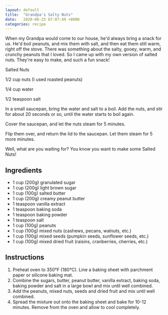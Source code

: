 ```yaml
---
layout: default
title:  "Grandpa's Salty Nuts"
date:   2020-08-25 07:07:49 +0000
categories: recipe
---
```

When my Grandpa would come to our house, he'd always bring a snack for us. He'd boil peanuts, and mix them with salt, and then eat them still warm, right off the stove. There was something about the salty, gooey, warm, and crunchy peanuts that I loved. So I came up with my own version of salted nuts. They're easy to make, and such a fun snack!

Salted Nuts

1/2 cup nuts (I used roasted peanuts)

1/4 cup water

1/2 teaspoon salt

In a small saucepan, bring the water and salt to a boil. Add the nuts, and stir for about 20 seconds or so, until the water starts to boil again.

Cover the saucepan, and let the nuts steam for 5 minutes.

Flip them over, and return the lid to the saucepan. Let them steam for 5 more minutes.

Well, what are you waiting for? You know you want to make some Salted Nuts!


## Ingredients

- 1 cup (200g) granulated sugar
- 1 cup (200g) light brown sugar
- 1 cup (100g) salted butter
- 1 cup (200g) creamy peanut butter
- 1 teaspoon vanilla extract
- 1 teaspoon baking soda
- 1 teaspoon baking powder
- 1 teaspoon salt
- 1 cup (100g) peanuts
- 1 cup (100g) mixed nuts (cashews, pecans, walnuts, etc.)
- 1 cup (100g) mixed seeds (pumpkin seeds, sunflower seeds, etc.)
- 1 cup (100g) mixed dried fruit (raisins, cranberries, cherries, etc.)


## Instructions

1. Preheat oven to 350°F (180°C). Line a baking sheet with parchment paper or silicone baking mat.
2. Combine the sugars, butter, peanut butter, vanilla extract, baking soda, baking powder and salt in a large bowl and mix until well combined.
3. Add the peanuts, mixed nuts, seeds and dried fruit and mix until well combined.
4. Spread the mixture out onto the baking sheet and bake for 10-12 minutes. Remove from the oven and allow to cool completely.

